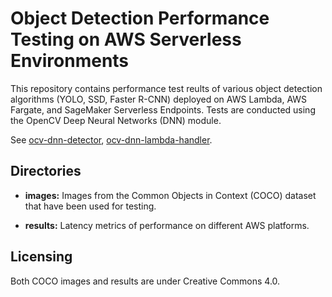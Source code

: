 # Object Detection Performance Testing on AWS Serverless Environments

This repository contains performance test reults of various object detection algorithms (YOLO, SSD, Faster R-CNN) deployed on AWS Lambda, AWS Fargate, and SageMaker Serverless Endpoints. 
Tests are conducted using the OpenCV Deep Neural Networks (DNN) module. 

See [ocv-dnn-detector](https://github.com/rosealexander/ocv-dnn-detector), 
[ocv-dnn-lambda-handler](https://github.com/rosealexander/ocv-dnn-lambda-handler).

## Directories

- **images:** Images from the Common Objects in Context (COCO) dataset that have been used for testing.

- **results:** Latency metrics of performance on different AWS platforms.

## Licensing

Both COCO images and results are under Creative Commons 4.0.
